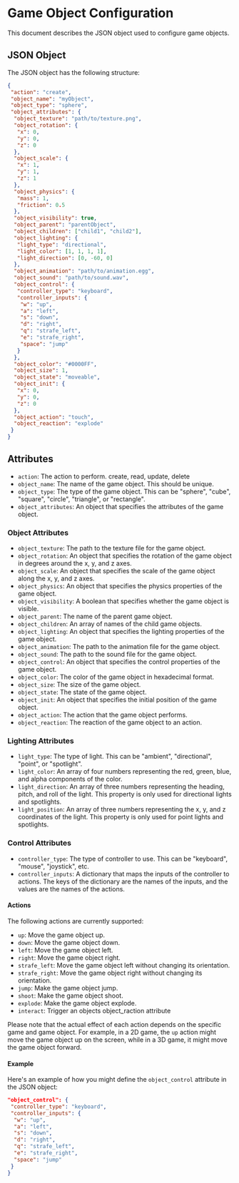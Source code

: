 # Game Object Configuration

This document describes the JSON object used to configure game objects.

## JSON Object

The JSON object has the following structure:

```json
{
 "action": "create",
 "object_name": "myObject",
 "object_type": "sphere",
 "object_attributes": {
  "object_texture": "path/to/texture.png",
  "object_rotation": {
   "x": 0,
   "y": 0,
   "z": 0
  },
  "object_scale": {
   "x": 1,
   "y": 1,
   "z": 1
  },
  "object_physics": {
   "mass": 1,
   "friction": 0.5
  },
  "object_visibility": true,
  "object_parent": "parentObject",
  "object_children": ["child1", "child2"],
  "object_lighting": {
   "light_type": "directional",
   "light_color": [1, 1, 1, 1],
   "light_direction": [0, -60, 0]
  },
  "object_animation": "path/to/animation.egg",
  "object_sound": "path/to/sound.wav",
  "object_control": {
   "controller_type": "keyboard",
   "controller_inputs": {
    "w": "up",
    "a": "left",
    "s": "down",
    "d": "right",
    "q": "strafe_left",
    "e": "strafe_right",
    "space": "jump"
   }
  },
  "object_color": "#0000FF",
  "object_size": 1,
  "object_state": "moveable",
  "object_init": {
   "x": 0,
   "y": 0,
   "z": 0
  },
  "object_action": "touch",
  "object_reaction": "explode"
 }
}
```

## Attributes

- `action`: The action to perform. create, read, update, delete
- `object_name`: The name of the game object. This should be unique.
- `object_type`: The type of the game object. This can be "sphere", "cube", "square", "circle", "triangle", or "rectangle".
- `object_attributes`: An object that specifies the attributes of the game object.

### Object Attributes

- `object_texture`: The path to the texture file for the game object.
- `object_rotation`: An object that specifies the rotation of the game object in degrees around the x, y, and z axes.
- `object_scale`: An object that specifies the scale of the game object along the x, y, and z axes.
- `object_physics`: An object that specifies the physics properties of the game object.
- `object_visibility`: A boolean that specifies whether the game object is visible.
- `object_parent`: The name of the parent game object.
- `object_children`: An array of names of the child game objects.
- `object_lighting`: An object that specifies the lighting properties of the game object.
- `object_animation`: The path to the animation file for the game object.
- `object_sound`: The path to the sound file for the game object.
- `object_control`: An object that specifies the control properties of the game object.
- `object_color`: The color of the game object in hexadecimal format.
- `object_size`: The size of the game object.
- `object_state`: The state of the game object.
- `object_init`: An object that specifies the initial position of the game object.
- `object_action`: The action that the game object performs.
- `object_reaction`: The reaction of the game object to an action.

### Lighting Attributes

- `light_type`: The type of light. This can be "ambient", "directional", "point", or "spotlight".
- `light_color`: An array of four numbers representing the red, green, blue, and alpha components of the color.
- `light_direction`: An array of three numbers representing the heading, pitch, and roll of the light. This property is only used for directional lights and spotlights.
- `light_position`: An array of three numbers representing the x, y, and z coordinates of the light. This property is only used for point lights and spotlights.

### Control Attributes

- `controller_type`: The type of controller to use. This can be "keyboard", "mouse", "joystick", etc.
- `controller_inputs`: A dictionary that maps the inputs of the controller to actions. The keys of the dictionary are the names of the inputs, and the values are the names of the actions.

#### Actions

The following actions are currently supported:

- `up`: Move the game object up.
- `down`: Move the game object down.
- `left`: Move the game object left.
- `right`: Move the game object right.
- `strafe_left`: Move the game object left without changing its orientation.
- `strafe_right`: Move the game object right without changing its orientation.
- `jump`: Make the game object jump.
- `shoot`: Make the game object shoot.
- `explode`: Make the game object explode.
- `interact`: Trigger an objects object_raction attribute

Please note that the actual effect of each action depends on the specific game and game object. For example, in a 2D game, the `up` action might move the game object up on the screen, while in a 3D game, it might move the game object forward.

#### Example

Here's an example of how you might define the `object_control` attribute in the JSON object:

```json
"object_control": {
 "controller_type": "keyboard",
 "controller_inputs": {
  "w": "up",
  "a": "left",
  "s": "down",
  "d": "right",
  "q": "strafe_left",
  "e": "strafe_right",
  "space": "jump"
 }
}
```

